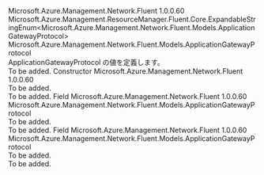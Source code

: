 <Type Name="ApplicationGatewayProtocol" FullName="Microsoft.Azure.Management.Network.Fluent.Models.ApplicationGatewayProtocol">
  <TypeSignature Language="C#" Value="public class ApplicationGatewayProtocol : Microsoft.Azure.Management.ResourceManager.Fluent.Core.ExpandableStringEnum&lt;Microsoft.Azure.Management.Network.Fluent.Models.ApplicationGatewayProtocol&gt;" />
  <TypeSignature Language="ILAsm" Value=".class public auto ansi beforefieldinit ApplicationGatewayProtocol extends Microsoft.Azure.Management.ResourceManager.Fluent.Core.ExpandableStringEnum`1&lt;class Microsoft.Azure.Management.Network.Fluent.Models.ApplicationGatewayProtocol&gt;" />
  <TypeSignature Language="DocId" Value="T:Microsoft.Azure.Management.Network.Fluent.Models.ApplicationGatewayProtocol" />
  <TypeSignature Language="VB.NET" Value="Public Class ApplicationGatewayProtocol&#xA;Inherits ExpandableStringEnum(Of ApplicationGatewayProtocol)" />
  <TypeSignature Language="F#" Value="type ApplicationGatewayProtocol = class&#xA;    inherit ExpandableStringEnum&lt;ApplicationGatewayProtocol&gt;" />
  <AssemblyInfo>
    <AssemblyName>Microsoft.Azure.Management.Network.Fluent</AssemblyName>
    <AssemblyVersion>1.0.0.60</AssemblyVersion>
  </AssemblyInfo>
  <Base>
    <BaseTypeName>Microsoft.Azure.Management.ResourceManager.Fluent.Core.ExpandableStringEnum&lt;Microsoft.Azure.Management.Network.Fluent.Models.ApplicationGatewayProtocol&gt;</BaseTypeName>
    <BaseTypeArguments>
      <BaseTypeArgument TypeParamName="!0">Microsoft.Azure.Management.Network.Fluent.Models.ApplicationGatewayProtocol</BaseTypeArgument>
    </BaseTypeArguments>
  </Base>
  <Interfaces />
  <Docs>
    <summary>
            ApplicationGatewayProtocol の値を定義します。
            </summary>
    <remarks>To be added.</remarks>
  </Docs>
  <Members>
    <Member MemberName=".ctor">
      <MemberSignature Language="C#" Value="public ApplicationGatewayProtocol ();" />
      <MemberSignature Language="ILAsm" Value=".method public hidebysig specialname rtspecialname instance void .ctor() cil managed" />
      <MemberSignature Language="DocId" Value="M:Microsoft.Azure.Management.Network.Fluent.Models.ApplicationGatewayProtocol.#ctor" />
      <MemberSignature Language="VB.NET" Value="Public Sub New ()" />
      <MemberType>Constructor</MemberType>
      <AssemblyInfo>
        <AssemblyName>Microsoft.Azure.Management.Network.Fluent</AssemblyName>
        <AssemblyVersion>1.0.0.60</AssemblyVersion>
      </AssemblyInfo>
      <Parameters />
      <Docs>
        <summary>To be added.</summary>
        <remarks>To be added.</remarks>
      </Docs>
    </Member>
    <Member MemberName="Http">
      <MemberSignature Language="C#" Value="public static readonly Microsoft.Azure.Management.Network.Fluent.Models.ApplicationGatewayProtocol Http;" />
      <MemberSignature Language="ILAsm" Value=".field public static initonly class Microsoft.Azure.Management.Network.Fluent.Models.ApplicationGatewayProtocol Http" />
      <MemberSignature Language="DocId" Value="F:Microsoft.Azure.Management.Network.Fluent.Models.ApplicationGatewayProtocol.Http" />
      <MemberSignature Language="VB.NET" Value="Public Shared ReadOnly Http As ApplicationGatewayProtocol " />
      <MemberSignature Language="F#" Value=" staticval mutable Http : Microsoft.Azure.Management.Network.Fluent.Models.ApplicationGatewayProtocol" Usage="Microsoft.Azure.Management.Network.Fluent.Models.ApplicationGatewayProtocol.Http" />
      <MemberType>Field</MemberType>
      <AssemblyInfo>
        <AssemblyName>Microsoft.Azure.Management.Network.Fluent</AssemblyName>
        <AssemblyVersion>1.0.0.60</AssemblyVersion>
      </AssemblyInfo>
      <ReturnValue>
        <ReturnType>Microsoft.Azure.Management.Network.Fluent.Models.ApplicationGatewayProtocol</ReturnType>
      </ReturnValue>
      <Docs>
        <summary>To be added.</summary>
        <remarks>To be added.</remarks>
      </Docs>
    </Member>
    <Member MemberName="Https">
      <MemberSignature Language="C#" Value="public static readonly Microsoft.Azure.Management.Network.Fluent.Models.ApplicationGatewayProtocol Https;" />
      <MemberSignature Language="ILAsm" Value=".field public static initonly class Microsoft.Azure.Management.Network.Fluent.Models.ApplicationGatewayProtocol Https" />
      <MemberSignature Language="DocId" Value="F:Microsoft.Azure.Management.Network.Fluent.Models.ApplicationGatewayProtocol.Https" />
      <MemberSignature Language="VB.NET" Value="Public Shared ReadOnly Https As ApplicationGatewayProtocol " />
      <MemberSignature Language="F#" Value=" staticval mutable Https : Microsoft.Azure.Management.Network.Fluent.Models.ApplicationGatewayProtocol" Usage="Microsoft.Azure.Management.Network.Fluent.Models.ApplicationGatewayProtocol.Https" />
      <MemberType>Field</MemberType>
      <AssemblyInfo>
        <AssemblyName>Microsoft.Azure.Management.Network.Fluent</AssemblyName>
        <AssemblyVersion>1.0.0.60</AssemblyVersion>
      </AssemblyInfo>
      <ReturnValue>
        <ReturnType>Microsoft.Azure.Management.Network.Fluent.Models.ApplicationGatewayProtocol</ReturnType>
      </ReturnValue>
      <Docs>
        <summary>To be added.</summary>
        <remarks>To be added.</remarks>
      </Docs>
    </Member>
  </Members>
</Type>